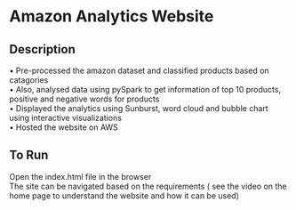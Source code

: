 # Amazon Analytics Website                             <br/>
## Description
•	Pre-processed the amazon dataset and classified products based on catagories <br/>
• Also, analysed data using pySpark to get information of top 10 products, positive and negative words for products<br/>
• Displayed the analytics using Sunburst, word cloud and bubble chart using interactive visualizations <br/>
• Hosted the website on AWS <br/>

## To Run
Open the index.html file in the browser<br/>
The site can be navigated based on the requirements ( see the video on the home page to understand the website and how it can be used)



